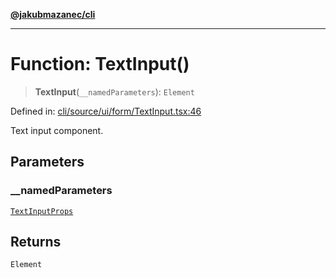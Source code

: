 [**@jakubmazanec/cli**](../README.md)

---

# Function: TextInput()

> **TextInput**(`__namedParameters`): `Element`

Defined in:
[cli/source/ui/form/TextInput.tsx:46](https://github.com/jakubmazanec/tools/blob/4a8f82fa13ce52bb52e412e9ac98b543cce14fc2/packages/cli/source/ui/form/TextInput.tsx#L46)

Text input component.

## Parameters

### \_\_namedParameters

[`TextInputProps`](../type-aliases/TextInputProps.md)

## Returns

`Element`

